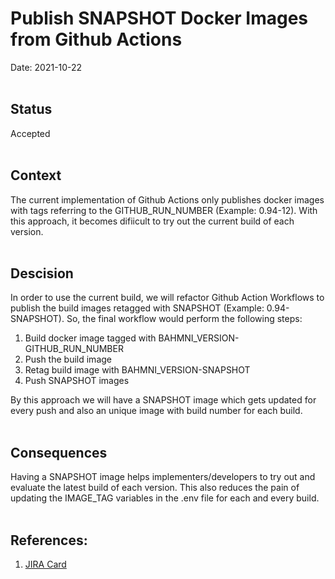# Publish SNAPSHOT Docker Images from Github Actions
Date: 2021-10-22
<br><br>

## Status

Accepted
<br><br>

## Context
The current implementation of Github Actions only publishes docker images with tags referring to the GITHUB_RUN_NUMBER (Example: 0.94-12). With this approach, it becomes difiicult to try out the current build of each version.
<br><br>

## Descision
In order to use the current build, we will refactor Github Action Workflows to publish the build images retagged with SNAPSHOT (Example: 0.94-SNAPSHOT). So, the final workflow would perform the following steps:
1. Build docker image tagged with BAHMNI_VERSION-GITHUB_RUN_NUMBER
2. Push the build image
3. Retag build image with BAHMNI_VERSION-SNAPSHOT
4. Push SNAPSHOT images

By this approach we will have a SNAPSHOT image which gets updated for every push and also an unique image with build number for each build.
<br><br>

## Consequences
Having a SNAPSHOT image helps implementers/developers to try out and evaluate the latest build of each version. This also reduces the pain of updating the IMAGE_TAG variables in the .env file for each and every build.
<br><br>

## References:
1. [JIRA Card](https://bahmni.atlassian.net/jira/software/projects/BDI/boards/23?selectedIssue=BDI-35)
